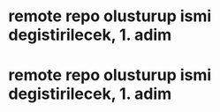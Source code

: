 # remote repo olusturup ismi degistirilecek, 1. adim
# remote repo olusturup ismi degistirilecek, 1. adim
